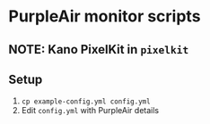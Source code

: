# PurpleAir monitor scripts

## NOTE: Kano PixelKit in `pixelkit`

## Setup

1. `cp example-config.yml config.yml`
2. Edit `config.yml` with PurpleAir details
